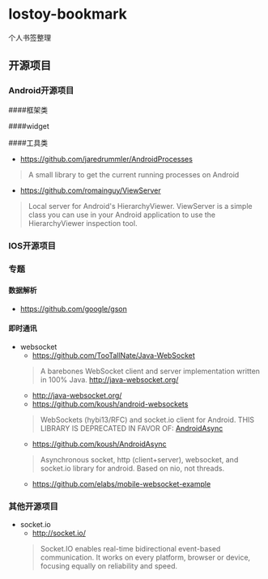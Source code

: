 # lostoy-bookmark
个人书签整理

## 开源项目

### Android开源项目

####框架类

####widget

####工具类
* https://github.com/jaredrummler/AndroidProcesses
> A small library to get the current running processes on Android
* https://github.com/romainguy/ViewServer
> Local server for Android's HierarchyViewer.
> ViewServer is a simple class you can use in your Android application
to use the HierarchyViewer inspection tool.

### IOS开源项目

### 专题
#### 数据解析
* https://github.com/google/gson

#### 即时通讯
* websocket
	- https://github.com/TooTallNate/Java-WebSocket
	> A barebones WebSocket client and server implementation written in 100% Java. http://java-websocket.org/
	- http://java-websocket.org/
	- https://github.com/koush/android-websockets
	> WebSockets (hybi13/RFC) and socket.io client for Android.
	> THIS LIBRARY IS DEPRECATED IN FAVOR OF:
[AndroidAsync](https://github.com/koush/AndroidAsync)
	- https://github.com/koush/AndroidAsync
	> Asynchronous socket, http (client+server), websocket, and socket.io library for android. Based on nio, not threads.
	- https://github.com/elabs/mobile-websocket-example

### 其他开源项目
* socket.io
	- http://socket.io/
	> Socket.IO enables real-time bidirectional event-based communication.
It works on every platform, browser or device, focusing equally on reliability and speed.


